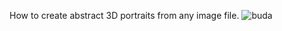 How to create abstract 3D portraits from any image file.
![buda](https://user-images.githubusercontent.com/121395937/210137561-55a8aa58-8baa-4fbf-887c-f9fcdeb58aec.jpg)
